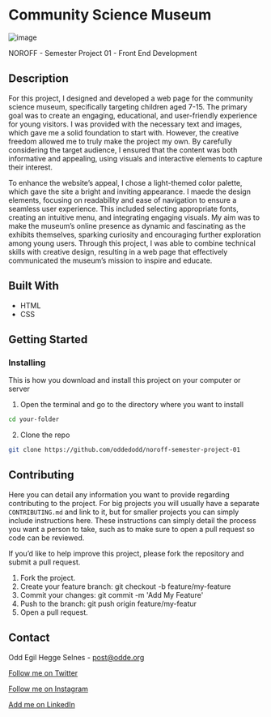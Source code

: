 # Community Science Museum

![image](https://oddedodd-portfolio.netlify.app/images/community-science-museum.jpg)

NOROFF - Semester Project 01 - Front End Development

## Description

For this project, I designed and developed a web page for the community science museum, specifically targeting children aged 7-15. The primary goal was to create an engaging, educational, and user-friendly experience for young visitors. I was provided with the necessary text and images, which gave me a solid foundation to start with. However, the creative freedom allowed me to truly make the project my own. By carefully considering the target audience, I ensured that the content was both informative and appealing, using visuals and interactive elements to capture their interest.

To enhance the website’s appeal, I chose a light-themed color palette, which gave the site a bright and inviting appearance. I maede the design elements, focusing on readability and ease of navigation to ensure a seamless user experience. This included selecting appropriate fonts, creating an intuitive menu, and integrating engaging visuals. My aim was to make the museum’s online presence as dynamic and fascinating as the exhibits themselves, sparking curiosity and encouraging further exploration among young users. Through this project, I was able to combine technical skills with creative design, resulting in a web page that effectively communicated the museum’s mission to inspire and educate.


## Built With


- HTML
- CSS

## Getting Started

### Installing

This is how you download and install this project on your computer or server

1. Open the terminal and go to the directory where you want to install

```sh
cd your-folder
```

2. Clone the repo

```sh
git clone https://github.com/oddedodd/noroff-semester-project-01
```

## Contributing

Here you can detail any information you want to provide regarding contributing to the project. For big projects you will usually have a separate `CONTRIBUTING.md` and link to it, but for smaller projects you can simply include instructions here. These instructions can simply detail the process you want a person to take, such as to make sure to open a pull request so code can be reviewed.

If you’d like to help improve this project, please fork the repository and submit a pull request.

1.	Fork the project.
2.	Create your feature branch: git checkout -b feature/my-feature
3.	Commit your changes: git commit -m 'Add My Feature'
4.	Push to the branch: git push origin feature/my-featur
5.	Open a pull request.

## Contact

Odd Egil Hegge Selnes - [post@odde.org](mailto:post@odde.org) 

[Follow me on Twitter](https://www.twitter.com/oddedodd)

[Follow me on Instagram](https://www.instagram.com/oddedodd/)

[Add me on LinkedIn](https://www.linkedin.com/in/oddegilhselnes/)
